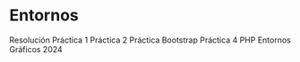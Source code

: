 # Entornos
Resolución Práctica 1 
           Práctica 2
           Práctica Bootstrap
           Práctica 4 PHP
Entornos Gráficos 2024
